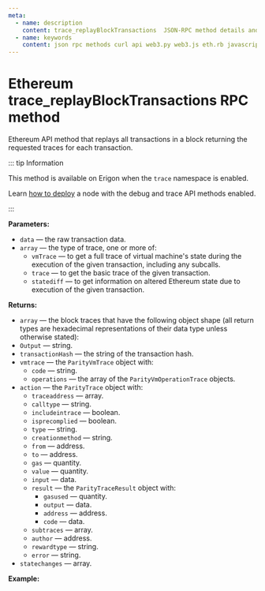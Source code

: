 ```yaml
---
meta:
  - name: description
    content: trace_replayBlockTransactions  JSON-RPC method details and code examples.
  - name: keywords
    content: json rpc methods curl api web3.py web3.js eth.rb javascript python ruby ethereum debug trace
---
```


# Ethereum trace_replayBlockTransactions RPC method

Ethereum API method that replays all transactions in a block returning the requested traces for each transaction.

::: tip Information

This method is available on Erigon when the `trace` namespace is enabled.

Learn [how to deploy](/api/ethereum/deploy-your-ethereum-node-to-enable-debug-and-trace-api-methods) a node with the debug and trace API methods enabled.

:::

**Parameters:**

* `data` — the raw transaction data.
* `array` — the type of trace, one or more of:
  * `vmTrace` — to get a full trace of virtual machine's state during the execution of the given transaction, including any subcalls.
  * `trace` — to get the basic trace of the given transaction.
  * `statediff` — to get information on altered Ethereum state due to execution of the given transaction.

**Returns:**

* `array` — the block traces that have the following object shape (all return types are hexadecimal representations of their data type unless otherwise stated):
* `Output` — string.
* `transactionHash` — the string of the transaction hash.
* `vmtrace` — the `ParityVmTrace` object with:
  * `code` — string.
  * `operations` — the array of the `ParityVmOperationTrace` objects.
* `action` — the `ParityTrace` object with:
  * `traceaddress` — array.
  * `calltype` — string.
  * `includeintrace` — boolean.
  * `isprecomplied` — boolean.
  * `type` — string.
  * `creationmethod` — string.
  * `from` — address.
  * `to` — address.
  * `gas` — quantity.
  * `value` — quantity.
  * `input` — data.
  * `result` — the `ParityTraceResult` object with:
    * `gasused` — quantity.
    * `output` — data.
    * `address` — address.
    * `code` — data.
  * `subtraces` — array.
  * `author` — address.
  * `rewardtype` — string.
  * `error` — string.
* `statechanges` — array.

**Example:**

<CodeSwitcher :languages="{py:'web3.py', cr:'cURL'}">

<template v-slot:py>

``` py
from web3 import Web3
node_url = "CHAINSTACK_NODE_URL"
web3 = Web3.HTTPProvider(node_url)

result = web3.make_request('trace_replayBlockTransactions', ['0xF42043',['trace']])
print(result)
```

</template>
<template v-slot:cr>

``` sh
curl -X POST "CHAINSTACK_NODE_URL" \
  -H 'Content-Type: application/json' \
  --data '{"method":"trace_replayBlockTransactions","params":["0xF42043",["trace"]],"id":1,"jsonrpc":"2.0"}'
```

</template>
</CodeSwitcher>
